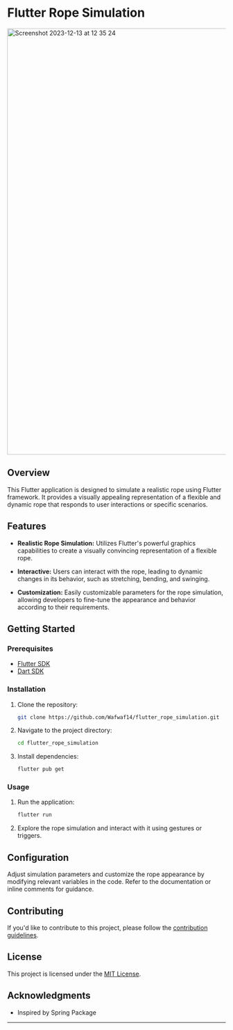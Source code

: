 # Flutter Rope Simulation
<img width="980" alt="Screenshot 2023-12-13 at 12 35 24" src="https://github.com/Wafwaf14/flutter_rope_simulation/assets/95526772/312bda25-dae2-444b-853d-c10aefbb3480">



## Overview

This Flutter application is designed to simulate a realistic rope using Flutter framework. It provides a visually appealing representation of a flexible and dynamic rope that responds to user interactions or specific scenarios.

## Features

- **Realistic Rope Simulation:** Utilizes Flutter's powerful graphics capabilities to create a visually convincing representation of a flexible rope.

- **Interactive:** Users can interact with the rope, leading to dynamic changes in its behavior, such as stretching, bending, and swinging.

- **Customization:** Easily customizable parameters for the rope simulation, allowing developers to fine-tune the appearance and behavior according to their requirements.

## Getting Started

### Prerequisites

- [Flutter SDK](https://flutter.dev/docs/get-started/install)
- [Dart SDK](https://dart.dev/get-dart)

### Installation

1. Clone the repository:

    ```bash
    git clone https://github.com/Wafwaf14/flutter_rope_simulation.git
    ```

2. Navigate to the project directory:

    ```bash
    cd flutter_rope_simulation
    ```

3. Install dependencies:

    ```bash
    flutter pub get
    ```

### Usage

1. Run the application:

    ```bash
    flutter run
    ```

2. Explore the rope simulation and interact with it using gestures or triggers.

## Configuration

Adjust simulation parameters and customize the rope appearance by modifying relevant variables in the code. Refer to the documentation or inline comments for guidance.

## Contributing

If you'd like to contribute to this project, please follow the [contribution guidelines](CONTRIBUTING.md).

## License

This project is licensed under the [MIT License](LICENSE).

## Acknowledgments

- Inspired by Spring Package

---
